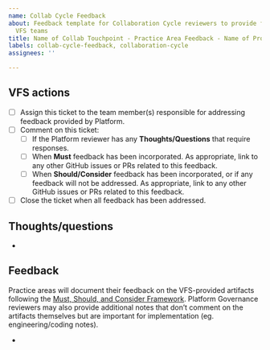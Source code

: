 ```yaml
---
name: Collab Cycle Feedback
about: Feedback template for Collaboration Cycle reviewers to provide feedback to
  VFS teams
title: Name of Collab Touchpoint - Practice Area Feedback - Name of Project
labels: collab-cycle-feedback, collaboration-cycle
assignees: ''

---
```


## VFS actions
- [ ] Assign this ticket to the team member(s) responsible for addressing feedback provided by Platform.
- [ ] Comment on this ticket:
  - [ ] If the Platform reviewer has any **Thoughts/Questions** that require responses.
  - [ ] When **Must** feedback has been incorporated. As appropriate, link to any other GitHub issues or PRs related to this feedback.
  - [ ] When **Should/Consider** feedback has been incorporated, or if any feedback will not be addressed. As appropriate, link to any other GitHub issues or PRs related to this feedback.
- [ ] Close the ticket when all feedback has been addressed.

## Thoughts/questions

-

## Feedback
Practice areas will document their feedback on the VFS-provided artifacts following the [Must, Should, and Consider Framework](https://depo-platform-documentation.scrollhelp.site/collaboration-cycle/must-should-and-consider-framework-for-feedback). Platform Governance reviewers may also provide additional notes that don’t comment on the artifacts themselves but are important for implementation (eg. engineering/coding notes).

- 
